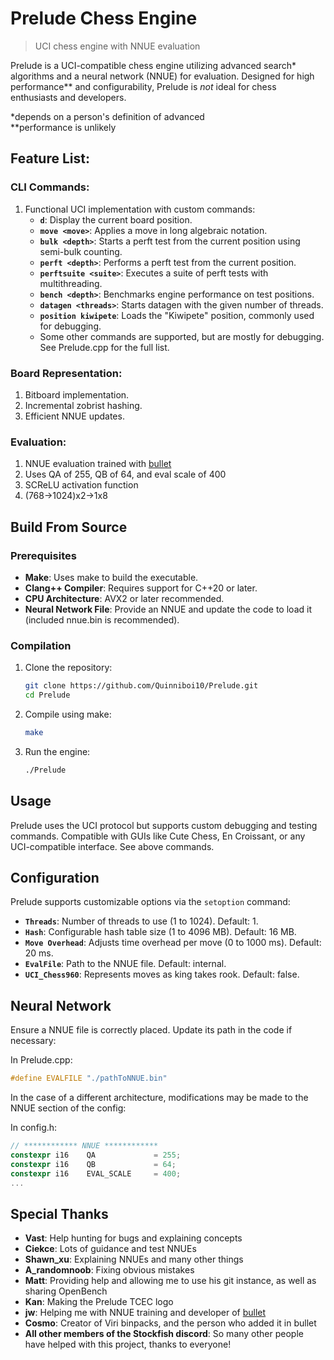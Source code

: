 # Prelude Chess Engine

> UCI chess engine with NNUE evaluation

Prelude is a UCI-compatible chess engine utilizing advanced search\* algorithms and a neural network (NNUE) for evaluation. Designed for high performance\*\* and configurability, Prelude is *not* ideal for chess enthusiasts and developers.

*depends on a person's definition of advanced  
**performance is unlikely

## Feature List:

### CLI Commands:

1. Functional UCI implementation with custom commands:
   - **`d`**: Display the current board position.
   - **`move <move>`**: Applies a move in long algebraic notation.
   - **`bulk <depth>`**: Starts a perft test from the current position using semi-bulk counting.
   - **`perft <depth>`**: Performs a perft test from the current position.
   - **`perftsuite <suite>`**: Executes a suite of perft tests with multithreading.
   - **`bench <depth>`**: Benchmarks engine performance on test positions.
   - **`datagen <threads>`**: Starts datagen with the given number of threads.
   - **`position kiwipete`**: Loads the "Kiwipete" position, commonly used for debugging.
   - Some other commands are supported, but are mostly for debugging. See Prelude.cpp for the full list.  

### Board Representation:

1. Bitboard implementation.
2. Incremental zobrist hashing.
3. Efficient NNUE updates.

### Evaluation:

1. NNUE evaluation trained with [bullet](https://github.com/jw1912/bullet)
2. Uses QA of 255, QB of 64, and eval scale of 400
3. SCReLU activation function
4. (768->1024)x2->1x8

## Build From Source

### Prerequisites

- **Make**: Uses make to build the executable.
- **Clang++ Compiler**: Requires support for C++20 or later.
- **CPU Architecture**: AVX2 or later recommended.
- **Neural Network File**: Provide an NNUE and update the code to load it (included nnue.bin is recommended).

### Compilation

1. Clone the repository:

   ```bash
   git clone https://github.com/Quinniboi10/Prelude.git
   cd Prelude
   ```

2. Compile using make:

   ```bash
   make
   ```

3. Run the engine:

   ```bash
   ./Prelude
   ```

## Usage

Prelude uses the UCI protocol but supports custom debugging and testing commands. Compatible with GUIs like Cute Chess, En Croissant, or any UCI-compatible interface. See above commands.

## Configuration

Prelude supports customizable options via the `setoption` command:

- **`Threads`**: Number of threads to use (1 to 1024). Default: 1.
- **`Hash`**: Configurable hash table size (1 to 4096 MB). Default: 16 MB.
- **`Move Overhead`**: Adjusts time overhead per move (0 to 1000 ms). Default: 20 ms.
- **`EvalFile`**: Path to the NNUE file. Default: internal.
- **`UCI_Chess960`**: Represents moves as king takes rook. Default: false.

## Neural Network

Ensure a NNUE file is correctly placed. Update its path in the code if necessary:

In Prelude.cpp:
```cpp
#define EVALFILE "./pathToNNUE.bin"
```

In the case of a different architecture, modifications may be made to the NNUE section of the config:

In config.h:
```cpp
// ************ NNUE ************
constexpr i16    QA             = 255;
constexpr i16    QB             = 64;
constexpr i16    EVAL_SCALE     = 400;
...
```

## Special Thanks

- **Vast**: Help hunting for bugs and explaining concepts
- **Ciekce**: Lots of guidance and test NNUEs
- **Shawn\_xu**: Explaining NNUEs and many other things
- **A\_randomnoob**: Fixing obvious mistakes
- **Matt**: Providing help and allowing me to use his git instance, as well as sharing OpenBench
- **Kan**: Making the Prelude TCEC logo
- **jw**: Helping me with NNUE training and developer of [bullet](https://github.com/jw1912/bullet)
- **Cosmo**: Creator of Viri binpacks, and the person who added it in bullet
- **All other members of the Stockfish discord**: So many other people have helped with this project, thanks to everyone!